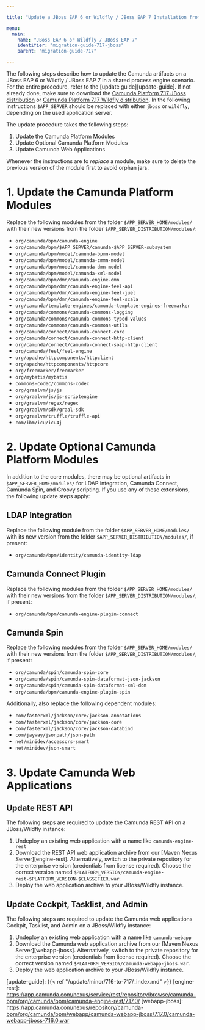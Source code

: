 ```yaml
---

title: "Update a JBoss EAP 6 or Wildfly / JBoss EAP 7 Installation from 7.16 to 7.17"

menu:
  main:
    name: "JBoss EAP 6 or Wildfly / JBoss EAP 7"
    identifier: "migration-guide-717-jboss"
    parent: "migration-guide-717"

---
```


The following steps describe how to update the Camunda artifacts on a JBoss EAP 6 or 
Wildfly / JBoss EAP 7 in a shared process engine scenario. For the entire
procedure, refer to the [update guide][update-guide]. If not
already done, make sure to download the [Camunda Platform 7.17 JBoss distribution](https://downloads.camunda.cloud/release/camunda-bpm/jboss/7.17/)
or [Camunda Platform 7.17 Wildfly distribution](https://downloads.camunda.cloud/release/camunda-bpm/wildfly/7.17/). In the following instructions
`$APP_SERVER` should be replaced with either `jboss` or `wildfly`, depending on
the used application server.

The update procedure takes the following steps:

1. Update the Camunda Platform Modules
2. Update Optional Camunda Platform Modules
3. Update Camunda Web Applications

Whenever the instructions are to *replace* a module, make sure to delete the previous version of the module first to avoid orphan jars.

# 1. Update the Camunda Platform Modules

Replace the following modules from the folder `$APP_SERVER_HOME/modules/` with their new versions from the folder `$APP_SERVER_DISTRIBUTION/modules/`:

* `org/camunda/bpm/camunda-engine`
* `org/camunda/bpm/$APP_SERVER/camunda-$APP_SERVER-subsystem`
* `org/camunda/bpm/model/camunda-bpmn-model`
* `org/camunda/bpm/model/camunda-cmmn-model`
* `org/camunda/bpm/model/camunda-dmn-model`
* `org/camunda/bpm/model/camunda-xml-model`
* `org/camunda/bpm/dmn/camunda-engine-dmn`
* `org/camunda/bpm/dmn/camunda-engine-feel-api`
* `org/camunda/bpm/dmn/camunda-engine-feel-juel`
* `org/camunda/bpm/dmn/camunda-engine-feel-scala`
* `org/camunda/template-engines/camunda-template-engines-freemarker`
* `org/camunda/commons/camunda-commons-logging`
* `org/camunda/commons/camunda-commons-typed-values`
* `org/camunda/commons/camunda-commons-utils`
* `org/camunda/connect/camunda-connect-core`
* `org/camunda/connect/camunda-connect-http-client`
* `org/camunda/connect/camunda-connect-soap-http-client`
* `org/camunda/feel/feel-engine`
* `org/apache/httpcomponents/httpclient`
* `org/apache/httpcomponents/httpcore`
* `org/freemarker/freemarker`
* `org/mybatis/mybatis`
* `commons-codec/commons-codec`
* `org/graalvm/js/js`
* `org/graalvm/js/js-scriptengine`
* `org/graalvm/regex/regex`
* `org/graalvm/sdk/graal-sdk`
* `org/graalvm/truffle/truffle-api`
* `com/ibm/icu/icu4j`

# 2. Update Optional Camunda Platform Modules

In addition to the core modules, there may be optional artifacts in `$APP_SERVER_HOME/modules/` for LDAP integration, Camunda Connect, Camunda Spin, and Groovy scripting.
If you use any of these extensions, the following update steps apply:

## LDAP Integration

Replace the following module from the folder `$APP_SERVER_HOME/modules/` with its new version from the folder `$APP_SERVER_DISTRIBUTION/modules/`, if present:

* `org/camunda/bpm/identity/camunda-identity-ldap`

## Camunda Connect Plugin

Replace the following modules from the folder `$APP_SERVER_HOME/modules/` with their new versions from the folder `$APP_SERVER_DISTRIBUTION/modules/`, if present:

* `org/camunda/bpm/camunda-engine-plugin-connect`

## Camunda Spin

Replace the following modules from the folder `$APP_SERVER_HOME/modules/` with their new versions from the folder `$APP_SERVER_DISTRIBUTION/modules/`, if present:

* `org/camunda/spin/camunda-spin-core`
* `org/camunda/spin/camunda-spin-dataformat-json-jackson`
* `org/camunda/spin/camunda-spin-dataformat-xml-dom`
* `org/camunda/bpm/camunda-engine-plugin-spin`

Additionally, also replace the following dependent modules:

* `com/fasterxml/jackson/core/jackson-annotations`
* `com/fasterxml/jackson/core/jackson-core`
* `com/fasterxml/jackson/core/jackson-databind`
* `com/jayway/jsonpath/json-path`
* `net/minidev/accessors-smart`
* `net/minidev/json-smart`

# 3. Update Camunda Web Applications

## Update REST API

The following steps are required to update the Camunda REST API on a JBoss/Wildfly instance:

1. Undeploy an existing web application with a name like `camunda-engine-rest`
2. Download the REST API web application archive from our [Maven Nexus Server][engine-rest]. Alternatively, switch to the private repository for
   the enterprise version (credentials from license required). Choose the correct version named `$PLATFORM_VERSION/camunda-engine-rest-$PLATFORM_VERSION-$CLASSIFIER.war`.
3. Deploy the web application archive to your JBoss/Wildfly instance.

## Update Cockpit, Tasklist, and Admin

The following steps are required to update the Camunda web applications Cockpit, Tasklist, and Admin on a JBoss/Wildfly instance:

1. Undeploy an existing web application with a name like `camunda-webapp`
2. Download the Camunda web application archive from our [Maven Nexus Server][webapp-jboss].
   Alternatively, switch to the private repository for the enterprise version (credentials from license required).
   Choose the correct version named `$PLATFORM_VERSION/camunda-webapp-jboss.war`.
3. Deploy the web application archive to your JBoss/Wildfly instance.


[update-guide]: {{< ref "/update/minor/716-to-717/_index.md" >}}
[engine-rest]: https://app.camunda.com/nexus/service/rest/repository/browse/camunda-bpm/org/camunda/bpm/camunda-engine-rest/7.17.0/
[webapp-jboss]: https://app.camunda.com/nexus/repository/camunda-bpm/org/camunda/bpm/webapp/camunda-webapp-jboss/7.17.0/camunda-webapp-jboss-7.16.0.war